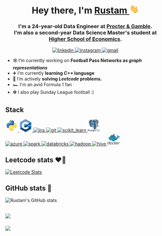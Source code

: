 <h1 align='center'>Hey there, I'm <a  href="https://github.com/rustya5041/" target='_blank'>Rustam </a> <img  src="https://raw.githubusercontent.com/ABSphreak/ABSphreak/master/gifs/Hi.gif" width="30px"></h1>
<h3 align="center">I'm a 24-year-old Data Engineer at <a href='https://www.pgcareers.com/global/en' target='_blank' rel='noreferer'> Procter & Gamble</a>. </br> I'm also a second-year Data Science Master's student at <a href='https://www.hse.ru/en/ma/mds/' target='_blank'> Higher School of Economics</a>.</h3>

<p align='center'>
  <a href="https://www.linkedin.com/in/rustam-magomedov-b49b461b9/" target="_blank"> <img src='https://img.shields.io/badge/linkedin-%230077B5.svg?&style=for-the-badge&logo=linkedin&logoColor=white' alt="linkedin"/> </a> 
  <a href="https://www.instagram.com/byrustya" target="_blank"> <img src='https://img.shields.io/badge/Instagram-E4405F?style=for-the-badge&logo=instagram&logoColor=white' alt="instagram"/> </a> 
  <a href="mailto:rsmagomedov99@gmail.com" target="_blank"> <img src='https://img.shields.io/badge/GMAIL-30302f?style=for-the-badge&logo=Gmail&logoColor=red' alt="gmail"/> </a> 

</p>

- 🕸️ I’m currently working on **Football Pass Networks as *graph representations***
- ➕ I’m currently **learning *C++* language**
- 📆 I’m actively **solving *Leetcode* problems.**
- 🏎️ I'm an avid Formula 1 fan
- ⚽ I also play Sunday League football :)


## Stack
<p align="left"> 
  <a href="https://www.python.org" target="_blank" rel="noreferrer"> <img src="https://raw.githubusercontent.com/devicons/devicon/master/icons/python/python-original.svg" alt="python" width="40" height="40"/> </a> 
  <a href="https://www.w3schools.com/cpp/" target="_blank" rel="noreferrer"> <img src="https://raw.githubusercontent.com/devicons/devicon/master/icons/cplusplus/cplusplus-original.svg" alt="cplusplus" width="40" height="40"/> </a> 
  <a href="https://www.atlassian.com/software/jira" target="_blank" rel="noreferrer"> <img src="https://www.vectorlogo.zone/logos/atlassian_jira/atlassian_jira-icon.svg" alt="jira" width="40" height="40"/> </a>
  <a href="https://git-scm.com/" target="_blank" rel="noreferrer"> <img src="https://www.vectorlogo.zone/logos/git-scm/git-scm-icon.svg" alt="git" width="40" height="40"/> </a> 
  <a href="https://scikit-learn.org/" target="_blank" rel="noreferrer"> <img src="https://upload.wikimedia.org/wikipedia/commons/0/05/Scikit_learn_logo_small.svg" alt="scikit_learn" width="40" height="40"/> </a>
  <a href="https://www.postgresql.org" target="_blank" rel="noreferrer"> <img src="https://raw.githubusercontent.com/devicons/devicon/master/icons/postgresql/postgresql-original-wordmark.svg" alt="postgresql" width="40" height="40"/> </a>

</br>
  <a href="https://azure.microsoft.com/en-in/" target="_blank" rel="noreferrer"> <img src="https://www.vectorlogo.zone/logos/microsoft_azure/microsoft_azure-icon.svg" alt="azure" width="40" height="40"/> </a> 
  <a href="https://spark.apache.org//" target="_blank" rel="noreferrer"> <img src="https://www.vectorlogo.zone/logos/apache_spark/apache_spark-ar21.svg" alt='spark' width='40' height='40'/> </a>
  <a href="https://www.databricks.com/" target="_blank" rel="noreferrer"> <img src="https://www.vectorlogo.zone/logos/databricks/databricks-icon.svg" alt="databricks" width="40" height="40"/> </a> 
  <a href="https://hadoop.apache.org/" target="_blank" rel="noreferrer"> <img src="https://www.vectorlogo.zone/logos/apache_hadoop/apache_hadoop-icon.svg" alt="hadoop" width="40" height="40"/> </a> 
  <a href="https://hive.apache.org/" target="_blank" rel="noreferrer"> <img src="https://www.vectorlogo.zone/logos/apache_hive/apache_hive-icon.svg" alt="hive" width="40" height="40"/> </a> 
  <a href="https://www.docker.com/" target="_blank" rel="noreferrer"> <img src="https://raw.githubusercontent.com/devicons/devicon/master/icons/docker/docker-original-wordmark.svg" alt="docker" width="40" height="40"/> </a> 
</p>

<!--
## Connect with me:
<p align="left">
<a href="https://linkedin.com/in/rustam-magomedov-b49b461b9" target="blank"><img align="center" src="https://raw.githubusercontent.com/rahuldkjain/github-profile-readme-generator/master/src/images/icons/Social/linked-in-alt.svg" alt="rustam-magomedov-b49b461b9" height="30" width="40" /></a>
<a href="https://instagram.com/byrustya" target="blank"><img align="center" src="https://raw.githubusercontent.com/rahuldkjain/github-profile-readme-generator/master/src/images/icons/Social/instagram.svg" alt="byrustya" height="30" width="40" /></a>
<a href="https://www.leetcode.com/rustya" target="blank"><img align="center" src="https://raw.githubusercontent.com/rahuldkjain/github-profile-readme-generator/master/src/images/icons/Social/leet-code.svg" alt="rustya" height="30" width="40" /></a>
</p>
-->

## Leetcode stats ❤️‍🔥

[![Leetcode Stats](https://leetcard.jacoblin.cool/rustya?theme=nord&ext=heatmap)](https://leetcode.com/rustya)

## GitHub stats 📍
![Rustam's GitHub stats](https://github-readme-stats.vercel.app/api?username=rustya5041&show_icons=true&theme=transparent&include_all_commits=true&hide_rank=true)

![](https://github-readme-stats.vercel.app/api/top-langs/?username=rustya5041&theme=transparent&hide_border=false&include_all_commits=true&count_private=true&layout=compact&card_width=385)
---

<!--
<p align="left"> <a href="https://github.com/ryo-ma/github-profile-trophy"><img src="https://github-profile-trophy.vercel.app/?username=rustya5041" alt="rustya5041" /></a> </p>
-->

[![](https://visitcount.itsvg.in/api?id=rustya5041&label=Profile%20Views&color=1&icon=5&pretty=false)](https://visitcount.itsvg.in)

